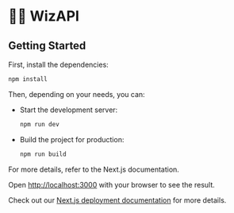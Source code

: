 # 🐝🧙 WizAPI

## Getting Started

First, install the dependencies:

```bash
npm install
```

Then, depending on your needs, you can:

- Start the development server:

  ```bash
  npm run dev
  ```

- Build the project for production:

  ```bash
  npm run build
  ```

For more details, refer to the Next.js documentation.

Open [http://localhost:3000](http://localhost:3000) with your browser to see the result.

Check out our [Next.js deployment documentation](https://nextjs.org/docs/deployment) for more details.
